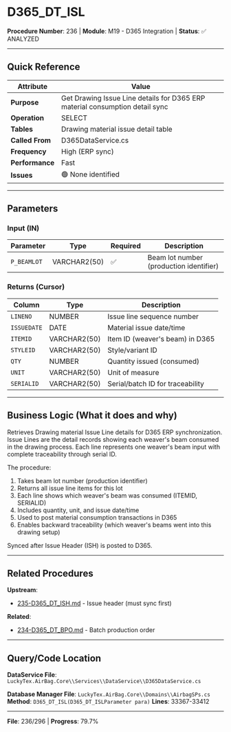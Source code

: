 # D365_DT_ISL

**Procedure Number**: 236 | **Module**: M19 - D365 Integration | **Status**: ✅ ANALYZED

---

## Quick Reference

| Attribute | Value |
|-----------|-------|
| **Purpose** | Get Drawing Issue Line details for D365 ERP material consumption detail sync |
| **Operation** | SELECT |
| **Tables** | Drawing material issue detail table |
| **Called From** | D365DataService.cs |
| **Frequency** | High (ERP sync) |
| **Performance** | Fast |
| **Issues** | 🟢 None identified |

---

## Parameters

### Input (IN)

| Parameter | Type | Required | Description |
|-----------|------|----------|-------------|
| `P_BEAMLOT` | VARCHAR2(50) | ✅ | Beam lot number (production identifier) |

### Returns (Cursor)

| Column | Type | Description |
|--------|------|-------------|
| `LINENO` | NUMBER | Issue line sequence number |
| `ISSUEDATE` | DATE | Material issue date/time |
| `ITEMID` | VARCHAR2(50) | Item ID (weaver's beam) in D365 |
| `STYLEID` | VARCHAR2(50) | Style/variant ID |
| `QTY` | NUMBER | Quantity issued (consumed) |
| `UNIT` | VARCHAR2(50) | Unit of measure |
| `SERIALID` | VARCHAR2(50) | Serial/batch ID for traceability |

---

## Business Logic (What it does and why)

Retrieves Drawing material Issue Line details for D365 ERP synchronization. Issue Lines are the detail records showing each weaver's beam consumed in the drawing process. Each line represents one weaver's beam input with complete traceability through serial ID.

The procedure:
1. Takes beam lot number (production identifier)
2. Returns all issue line items for this lot
3. Each line shows which weaver's beam was consumed (ITEMID, SERIALID)
4. Includes quantity, unit, and issue date/time
5. Used to post material consumption transactions in D365
6. Enables backward traceability (which weaver's beams went into this drawing setup)

Synced after Issue Header (ISH) is posted to D365.

---

## Related Procedures

**Upstream**:
- [235-D365_DT_ISH.md](./235-D365_DT_ISH.md) - Issue header (must sync first)

**Related**:
- [234-D365_DT_BPO.md](./234-D365_DT_BPO.md) - Batch production order

---

## Query/Code Location

**DataService File**: `LuckyTex.AirBag.Core\\Services\\DataService\\D365DataService.cs`

**Database Manager File**: `LuckyTex.AirBag.Core\\Domains\\AirbagSPs.cs`
**Method**: `D365_DT_ISL(D365_DT_ISLParameter para)`
**Lines**: 33367-33412

---

**File**: 236/296 | **Progress**: 79.7%
